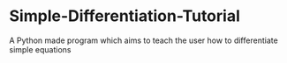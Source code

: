 # Simple-Differentiation-Tutorial
A Python made program which aims to teach the user how to differentiate simple equations
